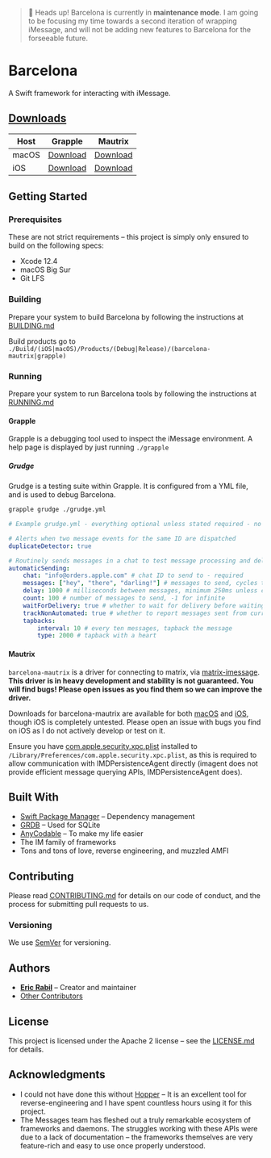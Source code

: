 > 🚨 Heads up!
> Barcelona is currently in **maintenance mode**. I am going to be focusing my time towards a second iteration of wrapping iMessage, and will not be adding new features to Barcelona for the forseeable future.

# Barcelona
A Swift framework for interacting with iMessage.

## [Downloads](https://jank.crap.studio/job/barcelona/job/main/lastSuccessfulBuild/artifact/)

| Host  | Grapple  | Mautrix  |
|-------|----------|----------|
| macOS | [Download](https://jank.crap.studio/job/barcelona/job/main/lastSuccessfulBuild/artifact/darwin-grapple) | [Download](https://jank.crap.studio/job/barcelona/job/main/lastSuccessfulBuild/artifact/darwin-barcelona-mautrix) |
| iOS   | [Download](https://jank.crap.studio/job/barcelona/job/main/lastSuccessfulBuild/artifact/ios-grapple) | [Download](https://jank.crap.studio/job/barcelona/job/main/lastSuccessfulBuild/artifact/ios-barcelona-mautrix) |

## Getting Started

### Prerequisites
These are not strict requirements – this project is simply only ensured to build on the following specs:

- Xcode 12.4
- macOS Big Sur
- Git LFS

### Building

Prepare your system to build Barcelona by following the instructions at [BUILDING.md](BUILDING.md)

Build products go to `./Build/(iOS|macOS)/Products/(Debug|Release)/(barcelona-mautrix|grapple)`

### Running

Prepare your system to run Barcelona tools by following the instructions at [RUNNING.md](RUNNING.md)

#### Grapple

Grapple is a debugging tool used to inspect the iMessage environment. A help page is displayed by just running `./grapple`

##### Grudge

Grudge is a testing suite within Grapple. It is configured from a YML file, and is used to debug Barcelona.

```bash
grapple grudge ./grudge.yml
```

```yml
# Example grudge.yml - everything optional unless stated required - no top level is required, you can mix and match

# Alerts when two message events for the same ID are dispatched
duplicateDetector: true

# Routinely sends messages in a chat to test message processing and delivery
automaticSending:
    chat: "info@orders.apple.com" # chat ID to send to - required
    messages: ["hey", "there", "darling!"] # messages to send, cycles through until stopped - required
    delay: 1000 # milliseconds between messages, minimum 250ms unless count is below 100 - required
    count: 100 # number of messages to send, -1 for infinite
    waitForDelivery: true # whether to wait for delivery before waiting delay
    trackNonAutomated: true # whether to report messages sent from current user that werent part of automaticSending
    tapbacks:
        interval: 10 # every ten messages, tapback the message
        type: 2000 # tapback with a heart
```

#### Mautrix

`barcelona-mautrix` is a driver for connecting to matrix, via [matrix-imessage](https://github.com/mautrix/imessage). **This driver is in heavy development and stability is not guaranteed. You will find bugs! Please open issues as you find them so we can improve the driver.**

Downloads for barcelona-mautrix are available for both [macOS](https://jank.crap.studio/job/barcelona/job/main/lastSuccessfulBuild/artifact/darwin-barcelona-mautrix) and [iOS](https://jank.crap.studio/job/barcelona/job/main/lastSuccessfulBuild/artifact/ios-barcelona-mautrix), though iOS is completely untested. Please open an issue with bugs you find on iOS as I do not actively develop or test on it.

Ensure you have [com.apple.security.xpc.plist](https://github.com/open-imcore/barcelona/raw/main/com.apple.security.xpc.plist) installed to `/Library/Preferences/com.apple.security.xpc.plist`, as this is required to allow communication with IMDPersistenceAgent directly (imagent does not provide efficient message querying APIs, IMDPersistenceAgent does).

## Built With
- [Swift Package Manager](https://github.com/apple/swift-package-manager) – Dependency management
- [GRDB](https://github.com/groue/GRDB.swift) – Used for SQLite
- [AnyCodable](https://github.com/Flight-School/AnyCodable) – To make my life easier
- The IM family of frameworks
- Tons and tons of love, reverse engineering, and muzzled AMFI

## Contributing
Please read [CONTRIBUTING.md](CONTRIBUTING.md) for details on our code of conduct, and the process for submitting pull requests to us.

### Versioning
We use [SemVer](http://semver.org/) for versioning.

## Authors
- **[Eric Rabil](https://twitter.com/ericrabil)** – Creator and maintainer
- [Other Contributors](https://github.com/open-imcore/imessage-rest/contributors)

## License
This project is licensed under the Apache 2 license – see the [LICENSE.md](LICENSE.md) for details.

## Acknowledgments
- I could not have done this without [Hopper](https://www.hopperapp.com/) – It is an excellent tool for reverse-engineering and I have spent countless hours using it for this project.
- The Messages team has fleshed out a truly remarkable ecosystem of frameworks and daemons. The struggles working with these APIs were due to a lack of documentation – the frameworks themselves are very feature-rich and easy to use once properly understood.
